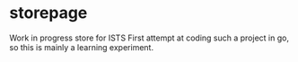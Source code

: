 # storepage
Work in progress store for ISTS
First attempt at coding such a project in go, so this is mainly a learning experiment. 
